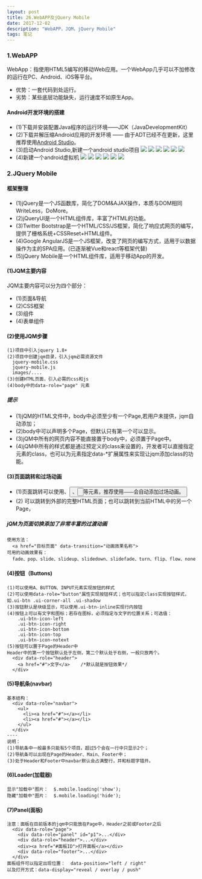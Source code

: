 ```yaml
---
layout: post
title: 26.WebAPP及jQuery Mobile
date: 2017-12-02
description: "WebAPP，JQM，jQuery Mobile"
tags: 笔记   
---
```


### 1.WebAPP

WebApp：指使用HTML5编写的移动Web应用。一个WebApp几乎可以不加修改的运行在PC、Android、iOS等平台。

- 优势：一套代码到处运行。
- 劣势：某些底层功能缺失，运行速度不如原生App。


#### Android开发环境的搭建

- (1)下载并安装配置Java程序的运行环境——JDK（JavaDevelopmentKit）
- (2)下载并解压缩Android应用的开发环境 —— 由于ADT已经不在更新，这里推荐使用[Android Studio](http://www.android-studio.org/index.php/component/content/category/88-download)。
- (3)启动Android Studio,新建一个android studio项目
![](/images/posts/webapp/1.png)
![](/images/posts/webapp/2.PNG)
![](/images/posts/webapp/3.PNG)
![](/images/posts/webapp/4.PNG)
![](/images/posts/webapp/5.PNG)
![](/images/posts/webapp/6.PNG)
- (4)新建一个android虚拟机
![](/images/posts/webapp/avd.png)
![](/images/posts/webapp/avd-1.PNG)
![](/images/posts/webapp/avd-2.PNG)
![](/images/posts/webapp/avd-3.PNG)
![](/images/posts/webapp/avd-4.PNG)
![](/images/posts/webapp/avd-5.PNG)


### 2.JQuery Mobile

#### 框架整理
- (1)jQuery是一个JS函数库，简化了DOM&AJAX操作，本质与DOM相同   WriteLess，DoMore。
- (2)jQueryUI是一个HTML组件库，丰富了HTML的功能。
- (3)Twitter Bootstrap是一个HTML/CSS/JS框架，简化了响应式网页的编写，提供了栅格系统+CSSReset+HTML组件。
- (4)Google AngularJS是一个JS框架，改变了网页的编写方式，适用于以数据操作为主的SPA应用。(已逐渐被Vue和react等框架代替)
- (5)jQuery Mobile是一个HTML组件库，适用于移动App的开发。


#### (1)JQM主要内容

JQM主要内容可以分为四个部分：

- (1)页面&导航
- (2)CSS框架
- (3)组件
- (4)表单组件

#### (2)使用JQM步骤
```textmate
(1)项目中引入jquery 1.8+
(2)项目中创建jqm目录，引入jqm必需资源文件
  jquery-mobile.css
  jquery-mobile.js
  images/....
(3)创建HTML页面，引入必需的css和js
(4)body中的data-role="page" 元素
```

##### 提示

- (1)jQM的HTML文件中，body中必须至少有一个Page,若用户未提供，jqm自动添加；
- (2)body中可以声明多个Page，但默认只有第一个可以显示。
- (3)jQM中所有的网页内容不能直接置于body中，必须置于Page中。
- (4)jQM中所有的样式都是通过预定义的class来设置的，开发者可以直接指定元素的class，也可以为元素指定data-*扩展属性来实现让jqm添加class的功能。

#### (3)页面跳转和过场动画

- (1)页面跳转可以使用<a>、<button>、<input type="button">等元素，推荐使用<a>——会自动添加过场动画。
- (2) 可以跳转到外部的完整HTML页面；也可以跳转到当前HTML中的另一个Page，

##### jQM为页面切换添加了非常丰富的过渡动画
```textmate
使用方法：
  <a href="目标页面" data-transition="动画效果名称">
可用的动画效果有：
  fade、pop、slide、slideup、slidedown、slidefade、turn、flip、flow、none
```

#### (4)按钮（Buttons)
```textmate
(1)可以使用A、BUTTON、INPUT元素实现按钮的样式
(2)可以使用data-role="button"属性实现按钮样式；也可以指定class实现按钮样式，如.ui-btn .ui-corner-all .ui-shadow
(3)按钮默认是块级显示，可以使用.ui-btn-inline实现行内按钮
(4)按钮上可以有文字和图标；若存在图标，必须指定与文字的位置关系；可选值：
    .ui-btn-icon-left
    .ui-btn-icon-right
    .ui-btn-icon-bottom
    .ui-btn-icon-top
    .ui-btn-icon-notext
(5)按钮可以置于Page的Header中
Header中的第一个按钮默认处于左侧，第二个默认处于右侧，一般只放两个。
  <div data-role="header">
    <a href="#">文字</a>    /*默认就是按钮效果*/
  </div>
```

#### (5)导航条(navbar)

```textmate
基本结构：
  <div data-role="navbar">
    <ul>
      <li><a href="#"></a></li>
      <li><a href="#"></a></li>
    </ul>
  </div>
----
说明：
(1)导航条中一般最多只能有5个项目，超过5个会在一行中只显示2个；
(2)导航条可以出现在Page的Header、Main、Footer中；
(3)处于Header和Footer中navbar默认会占满整行，并和标题字错开。
```

#### (6)Loader(加载器)
```textmate
显示"加载中"图片：  $.mobile.loading('show');
隐藏"加载中"图片：  $.mobile.loading('hide');
```

#### (7)Panel(面板)
```textmate
注意：面板在目前版本的jqm中只能放在Page中，Header之前或Footer之后
  <div data-role="page">
    <div data-role="panel" id="p1">...</div>
    <div data-role="header">...</div>
    <div><a href="#面板ID">打开面板</a></div>
    <div data-role="footer">...</div>
  </div>
面板组件可以指定出现位置：  data-position="left / right"
以及打开方式：data-display="reveal / overlay / push"
```